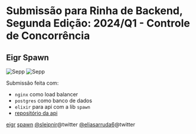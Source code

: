 # Submissão para Rinha de Backend, Segunda Edição: 2024/Q1 - Controle de Concorrência

## Eigr Spawn

<!-- MDOC !-->

![Sepp](images/sepp-elixir-254-400.png#gh-light-mode-only)
![Sepp](images/sepp-elixir-254-400.png#gh-dark-mode-only)

Submissão feita com:

- `nginx` como load balancer
- `postgres` como banco de dados
- `elixir` para api com a lib `spawn`
- [repositório da api](https://github.com/eigr-labs/spawn-rinha-backend)

[eigr](https://eigr.io)
[spawn](https://github.com/eigr/spawn)
[@sleipnir](https://twitter.com/sleipni_r)@twitter
[@eliasarruda6](https://twitter.com/eliasarruda6)@twitter
